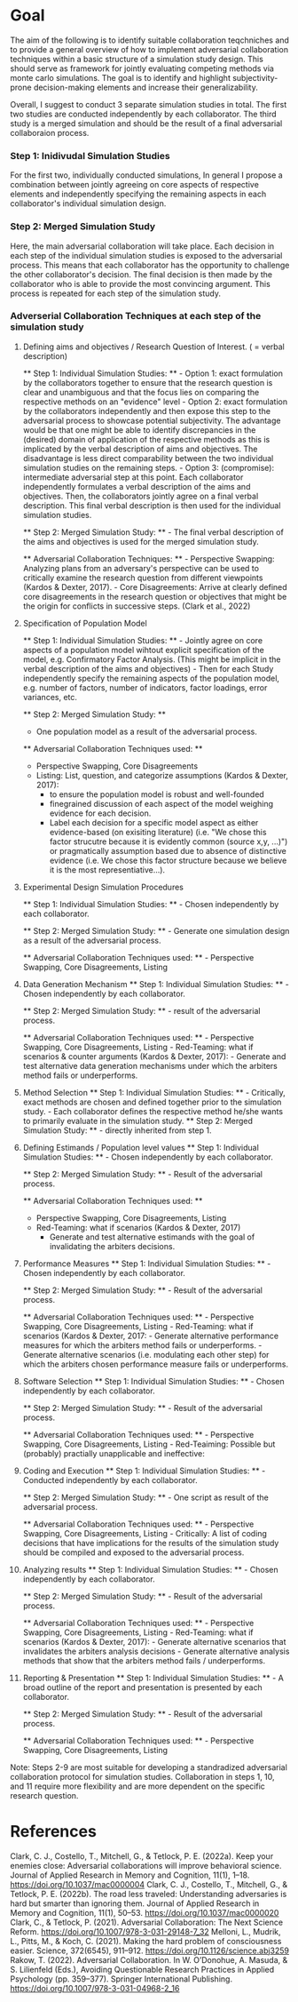 # Goal
The aim of the following is to identify suitable collaboration teqchniches and to provide a general overview of how to implement adversarial collaboration techniques within a basic structure of a simulation study design. This should serve as framework for jointly evaluating competing methods via monte carlo simulations. The goal is to identify and highlight subjectivity-prone decision-making elements and increase their generalizability.

Overall, I suggest to conduct 3 separate simulation studies in total. The first two studies are conducted independently by each collaborator. The third study is a merged simulation and should be the result of a final adversarial collaboraion process.

### Step 1: Inidivudal Simulation Studies
For the first two, individually conducted simulations, In general I propose a combination between jointly agreeing on core aspects of respective elements and independently specifying the remaining aspects in each collaborator's individual simulation design.

### Step 2: Merged Simulation Study
Here, the main adversarial collaboration will take place. Each decision in each step of the individual simulation studies is exposed to the adversarial process. This means that each collaborator has the opportunity to challenge the other collaborator's decision. The final decision is then made by the collaborator who is able to provide the most convincing argument. This process is repeated for each step of the simulation study.

### Adverserial Collaboration Techniques at each step of the simulation study

1. Defining aims and objectives / Research Question of Interest. ( = verbal description)

    ** Step 1: Individual Simulation Studies: **
        - Option 1: exact formulation by the collaborators together to ensure that the research question is clear and unambiguous and that the focus lies on comparing the respective methods on an "evidence" level
        - Option 2: exact formulation by the collaborators independently and then expose this step to the adversarial process to showcase potential subjectivity. The advantage would be that one might be able to identify discrepancies in the (desired) domain of  application of the respective methods as this is implicated by the verbal description of aims and objectives. The disadvantage is less direct comparability between the two individual simulation studies on the remaining steps.
        - Option 3: (compromise): intermediate adversarial step at this point. Each collaborator independently formulates a verbal description of the aims and objectives. Then, the collaborators jointly agree on a final verbal description. This final verbal description is then used for the individual simulation studies.

    ** Step 2: Merged Simulation Study: **
        - The final verbal description of the aims and objectives is used for the merged simulation study.

    ** Adversarial Collaboration Techniques: **
        - Perspective Swapping: Analyzing plans from an adversary's perspective can be used to critically examine the research question from different viewpoints (Kardos & Dexter, 2017).
        - Core Disagreements: Arrive at clearly defined core disagreements in the research question or objectives that might be the origin for conflicts in successive steps. (Clark et al., 2022)
    
2. Specification of Population Model
    
    ** Step 1: Individual Simulation Studies: **
        - Jointly agree on core aspects of a population model wihtout explicit specification of the model, e.g. Confirmatory Factor Analysis. (This might be implicit in the verbal description of the aims and objectives)
        - Then for each Study independently specify the remaining aspects of the population model, e.g. number of factors, number of indicators, factor loadings, error variances, etc.

    ** Step 2: Merged Simulation Study: **
    - One population model as a result of the adversarial process.

    ** Adversarial Collaboration Techniques used: **
    - Perspective Swapping, Core Disagreements
    - Listing: List, question, and categorize assumptions (Kardos & Dexter, 2017):
        - to ensure the population model is robust and well-founded
        - finegrained discussion of each aspect of the model weighing evidence for each decision.
        - Label each decision for a specific model aspect as either evidence-based (on exisiting literature) (i.e. "We chose this factor strucutre because it is evidently common (source x,y, ...)") or pragmatically assumption based due to absence of distinctive evidence (i.e. We chose this factor structure because we believe it is the most representiative...).

3. Experimental Design Simulation Procedures

    ** Step 1: Individual Simulation Studies: **
        - Chosen independently by each collaborator.

    ** Step 2: Merged Simulation Study: **
        - Generate one simulation design as a result of the adversarial process.
    
    ** Adversarial Collaboration Techniques used: **
        - Perspective Swapping, Core Disagreements, Listing

4. Data Generation Mechanism
    ** Step 1: Individual Simulation Studies: **
        - Chosen independently by each collaborator.

    ** Step 2: Merged Simulation Study: **
        - result of the adversarial process.
    
    ** Adversarial Collaboration Techniques used: **
        - Perspective Swapping, Core Disagreements, Listing
        - Red-Teaming: what if scenarios & counter arguments (Kardos & Dexter, 2017):
            - Generate and test alternative data generation mechanisms under which the arbiters method fails or underperforms.

5. Method Selection
    ** Step 1: Individual Simulation Studies: **
        - Critically, exact methods are chosen and defined together prior to the simulation study.
        - Each collaborator defines the respective method he/she wants to primarily evaluate in the simulation study.
    ** Step 2: Merged Simulation Study: **
        - directly inherited from step 1.

6. Defining Estimands / Population level values
    ** Step 1: Individual Simulation Studies: **
        - Chosen independently by each collaborator.

    ** Step 2: Merged Simulation Study: **
        - Result of the adversarial process.

    ** Adversarial Collaboration Techniques used: **
    - Perspective Swapping, Core Disagreements, Listing
    - Red-Teaming: what if scenarios (Kardos & Dexter, 2017)
        - Generate and test alternative estimands with the goal of invalidating the arbiters decisions.

7. Performance Measures
    ** Step 1: Individual Simulation Studies: **
        - Chosen independently by each collaborator.

    ** Step 2: Merged Simulation Study: **
        - Result of the adversarial process.

    ** Adversarial Collaboration Techniques used: **
        - Perspective Swapping, Core Disagreements, Listing
        - Red-Teaming: what if scenarios (Kardos & Dexter, 2017:
            - Generate alternative performance measures for which the arbiters method fails or underperforms.
            - Generate alternative scenarios (i.e. modulating each other step) for which the arbiters chosen performance measure fails or underperforms.

8. Software Selection
    ** Step 1: Individual Simulation Studies: **
        - Chosen independently by each collaborator.

    ** Step 2: Merged Simulation Study: **
        - Result of the adversarial process.

    ** Adversarial Collaboration Techniques used: **
        - Perspective Swapping, Core Disagreements, Listing
        - Red-Teaiming: Possible but (probably) practially unapplicable and ineffective:

9. Coding and Execution
    ** Step 1: Individual Simulation Studies: **
        - Conducted independently by each collaborator.

    ** Step 2: Merged Simulation Study: **
        - One script as result of the adversarial process.

    ** Adversarial Collaboration Techniques used: **
        - Perspective Swapping, Core Disagreements, Listing
        - Critically: A list of coding decisions that have implications for the results of the simulation study should be compiled and exposed to the adversarial process.

10. Analyzing results
    ** Step 1: Individual Simulation Studies: **
        - Chosen independently by each collaborator.

    ** Step 2: Merged Simulation Study: **
        - Result of the adversarial process.

    ** Adversarial Collaboration Techniques used: **
        - Perspective Swapping, Core Disagreements, Listing
        - Red-Teaming: what if scenarios (Kardos & Dexter, 2017):
            - Generate alternative scenarios that invalidates the arbiters analysis decisions 
            - Generate alternative analysis methods that show that the arbiters method fails / underperforms.

11. Reporting & Presentation
    ** Step 1: Individual Simulation Studies: **
        - A broad outline of the report and presentation is presented by each collaborator.

    ** Step 2: Merged Simulation Study: **
        - Result of the adversarial process.

    ** Adversarial Collaboration Techniques used: **
        - Perspective Swapping, Core Disagreements, Listing

Note: Steps 2-9 are most suitable for developing a standradized adversarial collaboration protocol for simulation studies. Collaboration in steps 1, 10, and 11 require more flexibility and are more dependent on the specific research question.


# References
Clark, C. J., Costello, T., Mitchell, G., & Tetlock, P. E. (2022a). Keep your enemies close: Adversarial collaborations will improve behavioral science. Journal of Applied Research in Memory and Cognition, 11(1), 1–18. https://doi.org/10.1037/mac0000004
Clark, C. J., Costello, T., Mitchell, G., & Tetlock, P. E. (2022b). The road less traveled: Understanding adversaries is hard but smarter than ignoring them. Journal of Applied Research in Memory and Cognition, 11(1), 50–53. https://doi.org/10.1037/mac0000020
Clark, C., & Tetlock, P. (2021). Adversarial Collaboration: The Next Science Reform. https://doi.org/10.1007/978-3-031-29148-7_32
Melloni, L., Mudrik, L., Pitts, M., & Koch, C. (2021). Making the hard problem of consciousness easier. Science, 372(6545), 911–912. https://doi.org/10.1126/science.abj3259
Rakow, T. (2022). Adversarial Collaboration. In W. O’Donohue, A. Masuda, & S. Lilienfeld (Eds.), Avoiding Questionable Research Practices in Applied Psychology (pp. 359–377). Springer International Publishing. https://doi.org/10.1007/978-3-031-04968-2_16